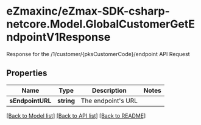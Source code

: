 # eZmaxinc/eZmax-SDK-csharp-netcore.Model.GlobalCustomerGetEndpointV1Response
Response for the /1/customer/{pksCustomerCode}/endpoint API Request
## Properties

Name | Type | Description | Notes
------------ | ------------- | ------------- | -------------
**sEndpointURL** | **string** | The endpoint&#39;s URL | 

[[Back to Model list]](../README.md#documentation-for-models) [[Back to API list]](../README.md#documentation-for-api-endpoints) [[Back to README]](../README.md)

